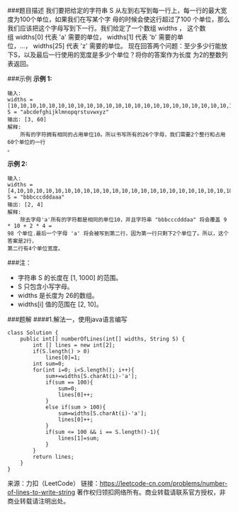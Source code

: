 ###题目描述
	我们要把给定的字符串 S 从左到右写到每一行上，每一行的最大宽度为100个单位，如果我们在写某个字
母的时候会使这行超过了100 个单位，那么我们应该把这个字母写到下一行。我们给定了一个数组 widths ，
这个数组 widths[0] 代表 'a' 需要的单位， widths[1] 代表 'b' 需要的单位，...， widths[25] 代表 
'z' 需要的单位。
	现在回答两个问题：至少多少行能放下S，以及最后一行使用的宽度是多少个单位？将你的答案作为长度
为2的整数列表返回。

###示例
**示例 1:**
```
输入: 
widths = [10,10,10,10,10,10,10,10,10,10,10,10,10,10,10,10,10,10,10,10,10,10,10,10,10,10]
S = "abcdefghijklmnopqrstuvwxyz"
输出: [3, 60]
解释: 
	所有的字符拥有相同的占用单位10。所以书写所有的26个字母，我们需要2个整行和占用60个单位的一行
。
```
**示例 2:**
```
输入: 
widths = [4,10,10,10,10,10,10,10,10,10,10,10,10,10,10,10,10,10,10,10,10,10,10,10,10,10]
S = "bbbcccdddaaa"
输出: [2, 4]
解释: 
	除去字母'a'所有的字符都是相同的单位10，并且字符串 "bbbcccdddaa" 将会覆盖 9 * 10 + 2 * 4 = 
98 个单位.最后一个字母 'a' 将会被写到第二行，因为第一行只剩下2个单位了。所以，这个答案是2行，
第二行有4个单位宽度。
```

###注：  
+ 字符串 S 的长度在 [1, 1000] 的范围。
+ S 只包含小写字母。
+ widths 是长度为 26的数组。
+ widths[i] 值的范围在 [2, 10]。

###题解 
####1.解法一，使用java语言编写
```
class Solution {
    public int[] numberOfLines(int[] widths, String S) {
        int [] lines = new int[2];
        if(S.length() > 0)
            lines[0]=1;
        int sum=0;
        for(int i=0; i<S.length(); i++){
            sum+=widths[S.charAt(i)-'a'];
            if(sum == 100){
                sum=0;
                lines[0]++;
            }
            else if(sum > 100){
                sum=widths[S.charAt(i)-'a'];
                lines[0]++;
            }
            if(sum <= 100 && i == S.length()-1){
                lines[1]=sum;
            }
        }
        return lines;
    }
}
```

来源：力扣（LeetCode）
链接：https://leetcode-cn.com/problems/number-of-lines-to-write-string
著作权归领扣网络所有。商业转载请联系官方授权，非商业转载请注明出处。